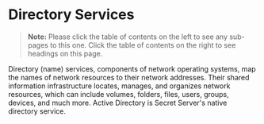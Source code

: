 [title]: # (Directory Services)
[tags]: # (LDAP, directory service)
[priority]: # (1000)

# Directory Services

> **Note:** Please click the table of contents on the left to see any sub-pages to this one. Click the table of contents on the right to see headings on this page.

Directory (name) services, components of network operating systems, map the names of network resources to their network addresses. Their shared information infrastructure locates, manages, and organizes network resources, which can include volumes, folders, files, users, groups, devices, and much more. Active Directory is Secret Server's native directory service.